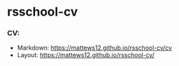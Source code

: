 # rsschool-cv
### CV:
+ Markdown: https://mattews12.github.io/rsschool-cv/cv 
+ Layout: https://mattews12.github.io/rsschool-cv/


